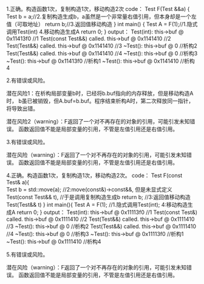 1.正确。构造函数1次，复制构造1次，移动构造2次
code：
Test F(Test &&a) {
	Test b = a;//2.复制构造生成b，a虽然是一个非常量右值引用，但本身却是一个左值（可取地址）
	return b;//3.返回值移动构造
}
int main() {
	Test A = F(1);//1.隐式调用Test(int) 4.移动构造生成A
	return 0;
}
output：
Test(int): this->buf @ 0x11413f0  //1
Test(const Test&&) called. this->buf @ 0x1141410  //2
Test(Test&&) called. this->buf @ 0x1141410   //3
~Test(): this->buf @ 0	//析构2
Test(Test&&) called. this->buf @ 0x1141410  //4
~Test(): this->buf @ 0	//析构3
~Test(): this->buf @ 0x11413f0	//析构1
~Test(): this->buf @ 0x1141410	//析构4

2.有错误或风险。

潜在风险1：在析构局部变量b时，已经将b.buf指向的内存释放，但是移动构造A时，
b虽已被销毁，但A.buf=b.buf。程序结束析构A时，第二次释放同一指针，将导致出错。



潜在风险2（warning）：F返回了一个对不再存在的对象的引用，可能引发未知错误。
函数返回值不能是局部变量的引用，不管是左值引用还是右值引用。


3.有错误或风险。

潜在风险（warning）：F返回了一个对不再存在的对象的引用，可能引发未知错误。
函数返回值不能是局部变量的引用，不管是左值引用还是右值引用。


4.正确。构造函数1次，复制构造1次，移动构造2次。
code：
Test F(const Test& a){    
    Test b = std::move(a); //2:move(const&)->const&&, 但是未显式定义Test(const Test&& t),
 		       //于是调用复制构造生成b
    return b;    //3:返回值移动构造Test(Test&& t)
}
int main(){
    Test A = F(1); //1.隐式调用Test(int);   4:移动构造生成A
    return 0;
}
output：
Test(int): this->buf @ 0x11113f0	//1
Test(const Test&) called. this->buf @ 0x1111410	//2
Test(Test&&) called. this->buf @ 0x1111410	//3
~Test(): this->buf @ 0	//析构2
Test(Test&&) called. this->buf @ 0x1111410	//4
~Test(): this->buf @ 0	//析构3
~Test(): this->buf @ 0x11113f0	//析构1
~Test(): this->buf @ 0x1111410	//析构4

5.有错误或风险。

潜在风险（warning）：F返回了一个对不再存在的对象的引用，可能引发未知错误。
函数返回值不能是局部变量的引用，不管是左值引用还是右值引用。